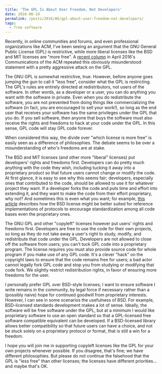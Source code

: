 ```yaml
---
title: 'The GPL Is About User Freedom, Not Developers'
date: 2016-06-19
permalink: /posts/2016/06/gpl-about-user-freedom-not-developers/
tags:
  - free software
---
```


Recently, in online communities and forums, and even professional organizations like ACM, I've been seeing an argument that the GNU General Public License (GPL) is restrictive, while more liberal licenses like the BSD and MIT licenses are "more free". A [recent column][1] in April 2016's Communications of the ACM repeated this obviously misunderstood statement with a pretty aggressive attack on the GPL.

The GNU GPL is somewhat restrictive, true. However, before anyone goes jumping the gun to call it "less free", consider what the GPL is restricting. The GPL's rules are entirely directed at redistributors, not users of the software. In other words, as a developer or a user, you can do anything you want with the software in private. Even when you do redistribute the software, you are not prevented from doing things like commercializing the software (in fact, you are encouraged to sell your work!), so long as the end user that receives your software has the same privileges under the GPL that you do. If you sell software, then anyone that buys the software must also receive the rights and freedoms to hack at your code under the GPL. In this sense, GPL code will stay GPL code forever.

When considered this way, the divide over "which license is more free" is easily seen as a difference of philosophies. The debate seems to be over a misunderstanding of who's freedoms are at stake.

The BSD and MIT licenses (and other more "liberal" licenses) put developers' rights and freedoms first. Developers can do pretty much anything with the code they wish, including tucking it away into a proprietary product so that future users cannot change or modify the code. At first glance, it is easy to see why this seems fair; developers, especially ones that contributed to the code, should be allowed to use it for whatever project they want. If a developer forks the code and puts time and effort into extending it, and they want to make the code from their effort proprietary, why not? And sometimes this is even what you want; for example, [this article][2] describes how the BSD license might be better suited for reference implementations of protocols to encourage standardization among all code bases even the proprietary ones.

The GNU GPL and other "copyleft" licenses however put users' rights and freedoms first. Developers are free to use the code for their own projects, so long as they do not take away a user's right to study, modify, and redistribute that code under the GPL. Developers are not allowed to close off the software from users; you can't tuck GPL code into a proprietary program. The license requires you must also provide source code for whole program if you make use of any GPL code. It's a clever "hack" on the copyright laws to ensure that the code remains free for users; a bad actor cannot legally fork GPL code and stop you from studying or modifying that code fork. We slightly restrict redistribution rights, in favor of ensuring more freedoms for the user.

I personally prefer GPL over BSD-style licenses; I want to ensure software I write remains in the community, by legal force if necessary rather than a (possibly naive) hope for continued goodwill from proprietary interests. However, I can see in some scenarios the usefulness of BSD. For example, BSD-licensed standards development makes a lot of sense. Ideally, the software will be free software under the GPL, but at a minimum I would like proprietary software to use an open standard so that a GPL-licensed free software compatible equivalent can be developed. If a BSD-licensed library allows better compatibility so that future users can have a choice, and not be stuck solely on a proprietary protocol or format, that is still a win for a freedom.

I hope you will join me in supporting copyleft licenses like the GPL for your own projects whenever possible. If you disagree, that's fine; we have different philosophies. But please do not continue the falsehood that the GPL is "less free" than other licenses; the licenses have different priorities... and maybe that's OK. 

[1]: http://cacm.acm.org/magazines/2016/4/200171-gnl-is-not-linux/abstract
[2]: https://www.freebsd.org/doc/en/articles/bsdl-gpl/article.html#bsd-advantages
